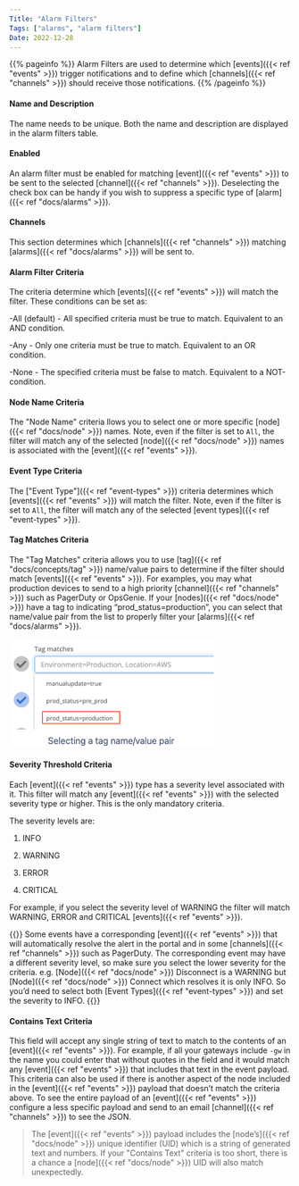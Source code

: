 ```yaml
---
Title: "Alarm Filters"
Tags: ["alarms", "alarm filters"]
Date: 2022-12-28
---
```


{{% pageinfo %}}
Alarm Filters are used to determine which [events]({{< ref "events" >}}) trigger notifications and to define which [channels]({{< ref "channels" >}}) should receive those notifications.
{{% /pageinfo %}}

#### Name and Description

The name needs to be unique. Both the name and description are displayed in the alarm filters table.

#### Enabled

An alarm filter must be enabled for matching [event]({{< ref "events" >}}) to be sent to the selected [channel]({{< ref "channels" >}}). Deselecting the check box can be handy if you wish to suppress a specific type of [alarm]({{< ref "docs/alarms" >}}).

#### Channels

This section determines which [channels]({{< ref "channels" >}}) matching [alarms]({{< ref "docs/alarms" >}}) will be sent to.

#### Alarm Filter Criteria

The criteria determine which [events]({{< ref "events" >}}) will match the filter. These conditions can be set as:

-All (default) - All specified criteria must be true to match. Equivalent to an AND condition.

-Any - Only one criteria must be true to match. Equivalent to an OR condition.

-None - The specified criteria must be false to match. Equivalent to a NOT-condition.

#### Node Name Criteria

The "Node Name" criteria llows you to select one or more specific [node]({{< ref "docs/node" >}}) names. Note, even if the filter is set to `All`, the filter will match any of the selected [node]({{< ref "docs/node" >}}) names is associated with the [event]({{< ref "events" >}}).

#### Event Type Criteria

The ["Event Type"]({{< ref "event-types" >}}) criteria determines which [events]({{< ref "events" >}}) will match the filter. Note, even if the filter is set to `All`, the filter will match any of the selected [event types]({{< ref "event-types" >}}).

#### Tag Matches Criteria

The "Tag Matches" criteria allows you to use [tag]({{< ref "docs/concepts/tag" >}}) name/value pairs to determine if the filter should match [events]({{< ref "events" >}}). For examples, you may what production devices to send to a high priority [channel]({{< ref "channels" >}}) such as PagerDuty or OpsGenie. If your [nodes]({{< ref "docs/node" >}}) have a tag to indicating “prod_status=production”, you can select that name/value pair from the list to properly filter your [alarms]({{< ref "docs/alarms" >}}).

![img](tag-matches.png)

#### Severity Threshold Criteria

Each [event]({{< ref "events" >}}) type has a severity level associated with it. This filter will match any [event]({{< ref "events" >}}) with the selected severity type or higher. This is the only mandatory criteria.

The severity levels are:

1. INFO

2. WARNING

3. ERROR

4. CRITICAL

For example, if you select the severity level of WARNING the filter will match WARNING, ERROR and CRITICAL [events]({{< ref "events" >}}).

{{<alert>}} Some events have a corresponding [event]({{< ref "events" >}}) that will automatically resolve the alert in the portal and in some [channels]({{< ref "channels" >}}) such as PagerDuty. The corresponding event may have a different severity level, so make sure you select the lower severity for the criteria. e.g. [Node]({{< ref "docs/node" >}}) Disconnect is a WARNING but [Node]({{< ref "docs/node" >}}) Connect which resolves it is only INFO. So you’d need to select both [Event Types]({{< ref "event-types" >}}) and set the severity to INFO. {{</alert>}}

#### Contains Text Criteria

This field will accept any single string of text to match to the contents of an [event]({{< ref "events" >}}). For example, if all your gateways include `-gw` in the name you could enter that without quotes in the field and it would match any [event]({{< ref "events" >}}) that includes that text in the event payload. This criteria can also be used if there is another aspect of the node included in the [event]({{< ref "events" >}}) payload that doesn’t match the criteria above. To see the entire payload of an [event]({{< ref "events" >}}) configure a less specific payload and send to an email [channel]({{< ref "channels" >}}) to see the JSON.

> The [event]({{< ref "events" >}}) payload includes the [node’s]({{< ref "docs/node" >}}) unique identifier (UID) which is a string of generated text and numbers. If your "Contains Text" criteria is too short, there is a chance a [node]({{< ref "docs/node" >}}) UID will also match unexpectedly.
